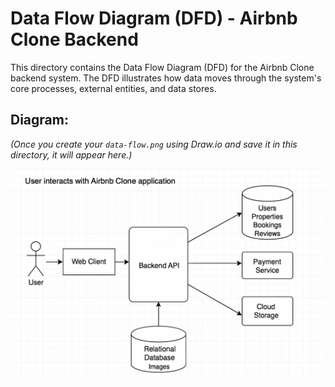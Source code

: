 # Data Flow Diagram (DFD) - Airbnb Clone Backend

This directory contains the Data Flow Diagram (DFD) for the Airbnb Clone backend system. The DFD illustrates how data moves through the system's core processes, external entities, and data stores.

## Diagram:

*(Once you create your `data-flow.png` using Draw.io and save it in this directory, it will appear here.)*

![Data Flow Diagram](./data-flow.png)
